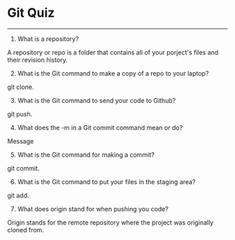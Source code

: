 # Git Quiz



---

1. What is a repository?

A repository or repo is a folder that contains all of your porject's files and their revision history.

2. What is the Git command to make a copy of a repo to your laptop?

git clone.

3. What is the Git command to send your code to Github?

git push.

4. What does the -m in a Git commit command mean or do?

Message

5. What is the Git command for making a commit?

git commit.

6. What is the Git command to put your files in the staging area?

git add.

7. What does origin stand for when pushing you code?

Origin stands for the remote repository where the project was originally cloned from.

